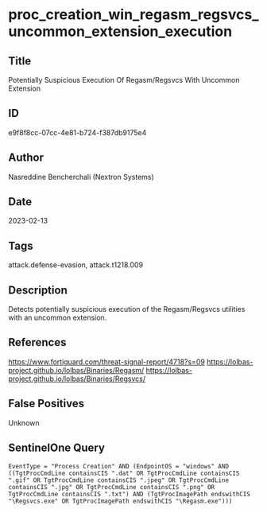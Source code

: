# proc_creation_win_regasm_regsvcs_uncommon_extension_execution

## Title
Potentially Suspicious Execution Of Regasm/Regsvcs With Uncommon Extension

## ID
e9f8f8cc-07cc-4e81-b724-f387db9175e4

## Author
Nasreddine Bencherchali (Nextron Systems)

## Date
2023-02-13

## Tags
attack.defense-evasion, attack.t1218.009

## Description
Detects potentially suspicious execution of the Regasm/Regsvcs utilities with an uncommon extension.

## References
https://www.fortiguard.com/threat-signal-report/4718?s=09
https://lolbas-project.github.io/lolbas/Binaries/Regasm/
https://lolbas-project.github.io/lolbas/Binaries/Regsvcs/

## False Positives
Unknown

## SentinelOne Query
```
EventType = "Process Creation" AND (EndpointOS = "windows" AND ((TgtProcCmdLine containsCIS ".dat" OR TgtProcCmdLine containsCIS ".gif" OR TgtProcCmdLine containsCIS ".jpeg" OR TgtProcCmdLine containsCIS ".jpg" OR TgtProcCmdLine containsCIS ".png" OR TgtProcCmdLine containsCIS ".txt") AND (TgtProcImagePath endswithCIS "\Regsvcs.exe" OR TgtProcImagePath endswithCIS "\Regasm.exe")))

```